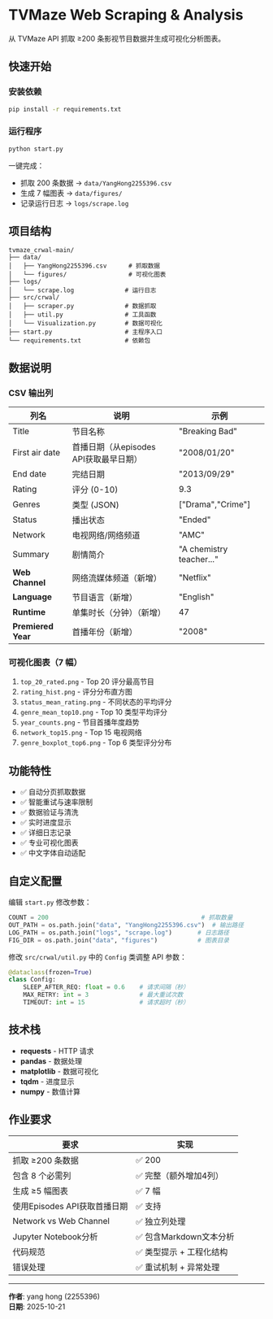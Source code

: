 # TVMaze Web Scraping & Analysis

从 TVMaze API 抓取 ≥200 条影视节目数据并生成可视化分析图表。

## 快速开始

### 安装依赖
```bash
pip install -r requirements.txt
```

### 运行程序
```bash
python start.py
```

一键完成：
- 抓取 200 条数据 → `data/YangHong2255396.csv`
- 生成 7 幅图表 → `data/figures/`
- 记录运行日志 → `logs/scrape.log`

## 项目结构

```
tvmaze_crwal-main/
├── data/
│   ├── YangHong2255396.csv      # 抓取数据
│   └── figures/                 # 可视化图表
├── logs/
│   └── scrape.log              # 运行日志
├── src/crwal/
│   ├── scraper.py              # 数据抓取
│   ├── util.py                 # 工具函数
│   └── Visualization.py        # 数据可视化
├── start.py                    # 主程序入口
└── requirements.txt            # 依赖包
```

## 数据说明

### CSV 输出列

| 列名 | 说明 | 示例 |
|------|------|------|
| Title | 节目名称 | "Breaking Bad" |
| First air date | 首播日期（从episodes API获取最早日期） | "2008/01/20" |
| End date | 完结日期 | "2013/09/29" |
| Rating | 评分 (0-10) | 9.3 |
| Genres | 类型 (JSON) | ["Drama","Crime"] |
| Status | 播出状态 | "Ended" |
| Network | 电视网络/网络频道 | "AMC" |
| Summary | 剧情简介 | "A chemistry teacher..." |
| **Web Channel** | 网络流媒体频道（新增） | "Netflix" |
| **Language** | 节目语言（新增） | "English" |
| **Runtime** | 单集时长（分钟）（新增） | 47 |
| **Premiered Year** | 首播年份（新增） | "2008" |

### 可视化图表（7 幅）

1. `top_20_rated.png` - Top 20 评分最高节目
2. `rating_hist.png` - 评分分布直方图
3. `status_mean_rating.png` - 不同状态的平均评分
4. `genre_mean_top10.png` - Top 10 类型平均评分
5. `year_counts.png` - 节目首播年度趋势
6. `network_top15.png` - Top 15 电视网络
7. `genre_boxplot_top6.png` - Top 6 类型评分分布

## 功能特性

- ✅ 自动分页抓取数据
- ✅ 智能重试与速率限制
- ✅ 数据验证与清洗
- ✅ 实时进度显示
- ✅ 详细日志记录
- ✅ 专业可视化图表
- ✅ 中文字体自动适配

## 自定义配置

编辑 `start.py` 修改参数：

```python
COUNT = 200                                          # 抓取数量
OUT_PATH = os.path.join("data", "YangHong2255396.csv")  # 输出路径
LOG_PATH = os.path.join("logs", "scrape.log")       # 日志路径
FIG_DIR = os.path.join("data", "figures")           # 图表目录
```

修改 `src/crwal/util.py` 中的 `Config` 类调整 API 参数：

```python
@dataclass(frozen=True)
class Config:
    SLEEP_AFTER_REQ: float = 0.6    # 请求间隔（秒）
    MAX_RETRY: int = 3              # 最大重试次数
    TIMEOUT: int = 15               # 请求超时（秒）
```

## 技术栈

- **requests** - HTTP 请求
- **pandas** - 数据处理
- **matplotlib** - 数据可视化
- **tqdm** - 进度显示
- **numpy** - 数值计算

## 作业要求

| 要求 | 实现 |
|------|------|
| 抓取 ≥200 条数据 | ✅ 200 |
| 包含 8 个必需列 | ✅ 完整（额外增加4列） |
| 生成 ≥5 幅图表 | ✅ 7 幅 |
| 使用Episodes API获取首播日期 | ✅ 支持 |
| Network vs Web Channel | ✅ 独立列处理 |
| Jupyter Notebook分析 | ✅ 包含Markdown文本分析 |
| 代码规范 | ✅ 类型提示 + 工程化结构 |
| 错误处理 | ✅ 重试机制 + 异常处理 |

---

**作者**: yang hong (2255396)  
**日期**: 2025-10-21
